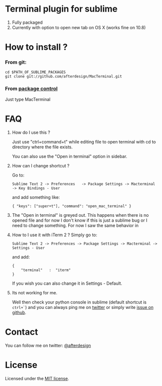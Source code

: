 # Terminal plugin for sublime

1. Fully packaged
2. Currently with option to open new tab on OS X (works fine on 10.8)

# How to install ?
### From git:
```
cd $PATH_OF_SUBLIME_PACKAGES
git clone git://github.com/afterdesign/MacTerminal.git
```

### From [package control](http://wbond.net/sublime_packages/package_control)
Just type MacTerminal

# FAQ
1. How do I use this ?

	Just use "ctrl+command+t" while editing file to open terminal with cd to directory where the file exists.
	
	You can also use the "Open in terminal" option in sidebar.
	
2. How can I change shortcut ?

	Go to:
	
	```
	Sublime Text 2 -> Preferences 	-> Package Settings -> Macterminal -> Key Bindings - User
	```
	and add something like:
	
	```
	{ "keys": ["super+t"], "command": "open_mac_terminal" }	
	```

3. The "Open in terminal" is greyed out.
	This happens when there is no opened file and for now I don't know if 
	this is just a sublime bug or I need to change something. 
		For now I saw the same behavior in   
	
4. How to I use it with iTerm 2 ?
	Simply go to:

	```
	Sublime Text 2 -> Preferences -> Package Settings -> Macterminal -> Settings - User
	```
	
	and add:
	
	```
	{
    	"terminal"   :  "iterm"
	}
	```
	
	If you wish you can also change it in Settings - Default.

5. Its not working for me.

	Well then check your python console in sublime (default shortcut is ``` ctrl+` ```) 
	and you can always ping me on [twitter](http://twitter.com/afterdeign) or 
	simply write [issue on github](https://github.com/afterdesign/MacTerminal/issues).
	

# Contact

You can follow me on twitter: [@afterdesign](http://twitter.com/afterdesign)

# License

Licensed under the [MIT license](http://opensource.org/licenses/MIT).
